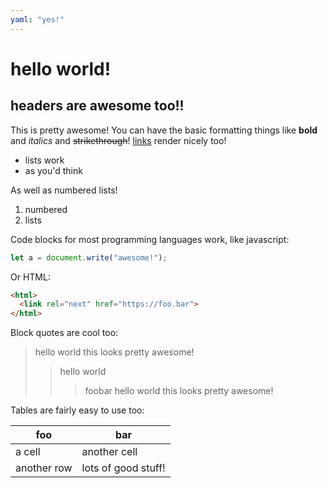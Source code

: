 ```yaml
---
yaml: "yes!"
---
```


# hello world!

## headers are awesome too!!

This is pretty awesome! You can have the basic formatting things like **bold** and *italics* and ~~strikethrough~~! [links](foo.md) render nicely too!

* lists work 
* as you'd think

As well as numbered lists!

1. numbered
2. lists

Code blocks for most programming languages work, like javascript:

```javascript
let a = document.write("awesome!");
```

Or HTML:

```html
<html>
  <link rel="next" href="https://foo.bar">
</html>
```

Block quotes are cool too:

> hello world
> this looks pretty awesome!
>> hello world
>>> foobar
> hello world
> this looks pretty awesome!

Tables are fairly easy to use too:

| foo | bar |
| ------- | ------- |
| a cell   | another cell  |
| another row|  lots of good stuff!  |

